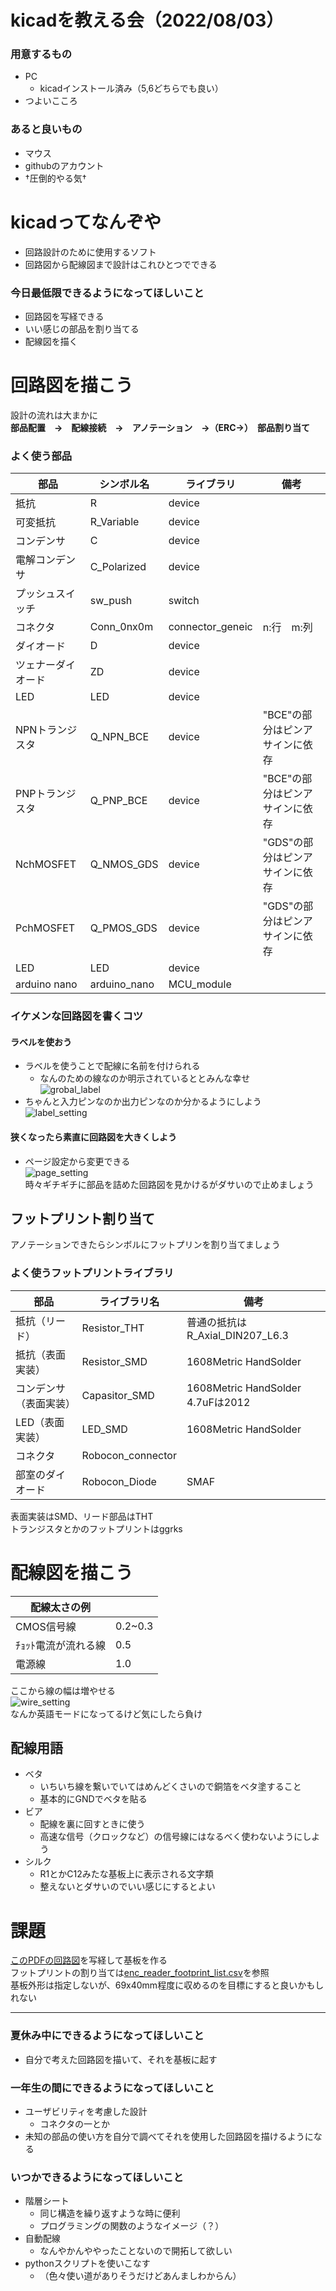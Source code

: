 # kicadを教える会（2022/08/03）  

### 用意するもの  

- PC  
  - kicadインストール済み（5,6どちらでも良い）
- つよいこころ

### あると良いもの  

- マウス  
- githubのアカウント  
- †圧倒的やる気†

# kicadってなんぞや  

- 回路設計のために使用するソフト  
- 回路図から配線図まで設計はこれひとつでできる  

### 今日最低限できるようになってほしいこと  

- 回路図を写経できる  
- いい感じの部品を割り当てる
- 配線図を描く

# 回路図を描こう  

設計の流れは大まかに  
**部品配置　→　配線接続　→　アノテーション　→（ERC→）　部品割り当て**  

### よく使う部品  
|  部品  |  シンボル名  |  ライブラリ  |  備考  |
| ---- | ---- | ---- | ---- |
|  抵抗  |  R  |  device  |    |
|  可変抵抗  |  R_Variable  |  device  |    |
|  コンデンサ  |  C  |  device  |    |
|  電解コンデンサ  |  C_Polarized  |  device  |    |
|  プッシュスイッチ  |  sw_push  |  switch  |    |
|  コネクタ  |  Conn_0nx0m  |  connector_geneic  |  n:行　m:列  |
|  ダイオード  |  D  |  device  |    |
|  ツェナーダイオード  |  ZD  |  device  |    |
|  LED  |  LED  |  device  |    |
|  NPNトランジスタ  |  Q_NPN_BCE  |  device  |  "BCE"の部分はピンアサインに依存  |
|  PNPトランジスタ  |  Q_PNP_BCE  |  device  |  "BCE"の部分はピンアサインに依存  |
|  NchMOSFET  |  Q_NMOS_GDS  |  device  |  "GDS"の部分はピンアサインに依存  |
|  PchMOSFET  |  Q_PMOS_GDS  |  device  |  "GDS"の部分はピンアサインに依存  |
|  LED  |  LED  |  device  |    |
|  arduino nano  |  arduino_nano  |  MCU_module  |    |  

### イケメンな回路図を書くコツ  

#### ラベルを使おう  

- ラベルを使うことで配線に名前を付けられる  
    - なんのための線なのか明示されているととみんな幸せ  
![grobal_label](images/lavel.png)  
- ちゃんと入力ピンなのか出力ピンなのか分かるようにしよう  
![label_setting](images/label_setting.png)  

#### 狭くなったら素直に回路図を大きくしよう  
  
- ページ設定から変更できる  
![page_setting](images/2022-08-03.png)  
時々ギチギチに部品を詰めた回路図を見かけるがダサいので止めましょう  

## フットプリント割り当て  

アノテーションできたらシンボルにフットプリンを割り当てましょう  

### よく使うフットプリントライブラリ  

|  部品  |  ライブラリ名  |  備考  |
| ---- | ---- | ---- |
|  抵抗（リード）  |  Resistor_THT  |  普通の抵抗はR_Axial_DIN207_L6.3  |
|  抵抗（表面実装）  |  Resistor_SMD  |  1608Metric HandSolder  |
|  コンデンサ（表面実装）  |  Capasitor_SMD  |  1608Metric HandSolder 4.7uFは2012  |
|  LED（表面実装）  |  LED_SMD  |  1608Metric HandSolder  |
|  コネクタ  |  Robocon_connector  |    |
|  部室のダイオード  |  Robocon_Diode  |  SMAF  |

表面実装はSMD、リード部品はTHT  
トランジスタとかのフットプリントはggrks

# 配線図を描こう  

|  配線太さの例  |    |
|  --  |  --  |
|  CMOS信号線  |  0.2~0.3  |
|  ﾁｮｯﾄ電流が流れる線  |  0.5  |
|  電源線  |  1.0  |  

ここから線の幅は増やせる  
![wire_setting](images/wire_width.png)  
なんか英語モードになってるけど気にしたら負け  

## 配線用語  

- ベタ  
  - いちいち線を繋いでいてはめんどくさいので銅箔をベタ塗すること
  - 基本的にGNDでベタを貼る
- ビア  
  - 配線を裏に回すときに使う  
  - 高速な信号（クロックなど）の信号線にはなるべく使わないようにしよう  
- シルク  
  - R1とかC12みたな基板上に表示される文字類
  - 整えないとダサいのでいい感じにするとよい

# 課題  

[このPDFの回路図](encoder_read.pdf)を写経して基板を作る  
フットプリントの割り当ては[enc_reader_footprint_list.csv](enc_reader_footprint_list.csv)を参照  
基板外形は指定しないが、69x40mm程度に収めるのを目標にすると良いかもしれない

***
### 夏休み中にできるようになってほしいこと  

- 自分で考えた回路図を描いて、それを基板に起す  

### 一年生の間にできるようになってほしいこと  

- ユーザビリティを考慮した設計  
  - コネクタの一とか
- 未知の部品の使い方を自分で調べてそれを使用した回路図を描けるようになる  

### いつかできるようになってほしいこと  

- 階層シート  
  - 同じ構造を繰り返すような時に便利
  - プログラミングの関数のようなイメージ（？）
- 自動配線
  - なんやかんややったことないので開拓して欲しい
- pythonスクリプトを使いこなす
  - （色々使い道がありそうだけどあんましわからん）